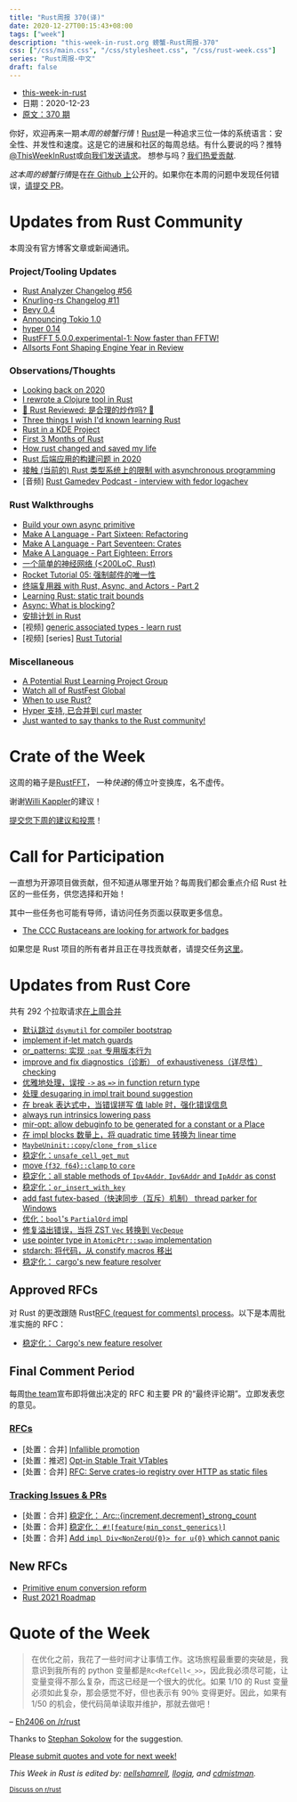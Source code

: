 ```yaml
---
title: "Rust周报 370(译)"
date: 2020-12-27T00:15:43+08:00
tags: ["week"]
description: "this-week-in-rust.org 螃蟹-Rust周报-370"
css: ["/css/main.css", "/css/stylesheet.css", "/css/rust-week.css"]
series: "Rust周报-中文"
draft: false
---
```


- [this-week-in-rust](https://this-week-in-rust.org)
- 日期：2020-12-23
- [原文：370 期](https://this-week-in-rust.org/blog/2020/12/23/this-week-in-rust-370/)

你好，欢迎再来一期*本周的螃蟹行情*！[Rust](http://rust-lang.org)是一种追求三位一体的系统语言：安全性、并发性和速度。这是它的进展和社区的每周总结。有什么要说的吗？推特[@ThisWeekInRust](https://twitter.com/ThisWeekInRust)或[向我们发送请求](https://github.com/cmr/this-week-in-rust)。 想参与吗？[我们热爱贡献](https://github.com/rust-lang/rust/blob/master/CONTRIBUTING.md).

*这本周的螃蟹行情*是在[在 Github 上](https://github.com/cmr/this-week-in-rust)公开的。如果你在本周的问题中发现任何错误，[请提交 PR](https://github.com/cmr/this-week-in-rust/pulls)。

# Updates from Rust Community

本周没有官方博客文章或新闻通讯。

### Project/Tooling Updates

- [Rust Analyzer Changelog #56](https://rust-analyzer.github.io/thisweek/2020/12/21/changelog-56.html)
- [Knurling-rs Changelog #11](https://ferrous-systems.com/blog/knurling-changelog-11/)
- [Bevy 0.4](https://bevyengine.org/news/bevy-0-4/)
- [Announcing Tokio 1.0](https://tokio.rs/blog/2020-12-tokio-1-0)
- [hyper 0.14](https://seanmonstar.com/post/638320652536922112/hyper-v014)
- [RustFFT 5.0.0.experimental-1: Now faster than FFTW!](https://users.rust-lang.org/t/rustfft-5-0-0-experimental-1-now-faster-than-fftw/53049)
- [Allsorts Font Shaping Engine Year in Review](https://yeslogic.com/blog/allsorts-rust-font-shaping-engine-2020-review/)

### Observations/Thoughts

- [Looking back on 2020](http://smallcultfollowing.com/babysteps/blog/2020/12/18/looking-back-on-2020/)
- [I rewrote a Clojure tool in Rust](https://timofreiberg.github.io/clojure-vs-rust/)
- [🦀 Rust Reviewed: 是合理的炒作吗? 🦀](https://dev.to/somedood/rust-reviewed-is-the-hype-justified-1pa1)
- [Three things I wish I'd known learning Rust](https://www.darkcoding.net/software/three-things-i-wish-id-known-learning-rust/)
- [Rust in a KDE Project](https://jbbgameich.github.io/misc/2020/12/21/rust-in-a-kde-project.html)
- [First 3 Months of Rust](https://www.reddit.com/r/rust/comments/khrt69/first_3_months_of_rust/)
- [How rust changed and saved my life](https://www.reddit.com/r/rust/comments/khlln4/how_rust_changed_and_saved_my_life/)
- [Rust 后端应用的构建问题 in 2020](https://blog.0xfa.be/building-a-backend-app-in-rust/)
- [接触 (当前的) Rust 类型系统上的限制 with asynchronous programming](https://gendignoux.com/blog/2020/12/17/rust-async-type-system-limits.html)
- \[音频] [Rust Gamedev Podcast - interview with fedor logachev](https://rustgamedev.com/episodes/interview-with-fedor-logachev)

### Rust Walkthroughs

- [Build your own async primitive](https://tweedegolf.nl/blog/50/build-your-own-async-primitive)
- [Make A Language - Part Sixteen: Refactoring](https://arzg.github.io/lang/16/)
- [Make A Language - Part Seventeen: Crates](https://arzg.github.io/lang/17/)
- [Make A Language - Part Eighteen: Errors](https://arzg.github.io/lang/18/)
- [一个简单的神经网络 (\<200LoC, Rust)](https://explog.in/notes/funnn.html)
- [Rocket Tutorial 05: 强制邮件的唯一性](https://dev.to/davidedelpapa/rocket-tutorial-05-enforcing-uniqueness-of-emails-136j)
- [终端复用器 with Rust, Async, and Actors - Part 2](https://implaustin.hashnode.dev/how-to-write-a-terminal-multiplexer-with-rust-async-and-actors-part-2)
- [Learning Rust: static trait bounds](https://codeandbitters.com/static-trait-bound/)
- [Async: What is blocking?](https://ryhl.io/blog/async-what-is-blocking/)
- [安排计划 in Rust](https://blog.knoldus.com/schedule-the-program-in-rust/)
- \[视频] [generic associated types - learn rust](https://www.youtube.com/watch?v=JwG-Wa7dOBU&feature=youtu.be)
- \[视频] [series] [Rust Tutorial](https://youtube.com/playlist?list=PLLqEtX6ql2EyPAZ1M2_C0GgVd4A-_L4_5)

### Miscellaneous

- [A Potential Rust Learning Project Group](https://internals.rust-lang.org/t/a-potential-rust-learning-project-group/13620)
- [Watch all of RustFest Global](https://blog.rustfest.eu/watch-all-of-rustfest)
- [When to use Rust?](https://www.reddit.com/r/rust/comments/kgw8bz/when_to_use_rust/)
- [Hyper 支持, 已合并到 curl master](https://www.reddit.com/r/rust/comments/kgcye2/hyper_support_is_merged_to_curl_master/)
- [Just wanted to say thanks to the Rust community!](https://www.reddit.com/r/rust/comments/kfiaqn/just_wanted_to_say_thanks_to_the_rust_community/)

# Crate of the Week

这周的箱子是[RustFFT](https://github.com/ejmahler/RustFFT)， 一种*快速*的傅立叶变换库，名不虚传。

谢谢[Willi Kappler](https://users.rust-lang.org/t/crate-of-the-week/2704/863)的建议！

[提交您下周的建议和投票][submit_crate]！

[submit_crate]: https://users.rust-lang.org/t/crate-of-the-week/2704

# Call for Participation

一直想为开源项目做贡献，但不知道从哪里开始？每周我们都会重点介绍 Rust 社区的一些任务，供您选择和开始！

其中一些任务也可能有导师，请访问任务页面以获取更多信息。

- [The CCC Rustaceans are looking for artwork for badges](https://users.rust-lang.org/t/rc3-assembly-ccc-congress/50283/3)

如果您是 Rust 项目的所有者并且正在寻找贡献者，请提交任务[这里][guidelines]。

[guidelines]: https://users.rust-lang.org/t/twir-call-for-participation/4821

# Updates from Rust Core

共有 292 个拉取请求[在上周合并][merged]

[merged]: https://github.com/search?q=is%3Apr+org%3Arust-lang+is%3Amerged+merged%3A2020-12-14..2020-12-21

- [默认跳过 `dsymutil` for compiler bootstrap](https://github.com/rust-lang/rust/pull/80213)
- [implement if-let match guards](https://github.com/rust-lang/rust/pull/79051)
- [or_patterns: 实现 `:pat` 专用版本行为](https://github.com/rust-lang/rust/pull/80100)
- [improve and fix diagnostics（诊断） of exhaustiveness（详尽性） checking](https://github.com/rust-lang/rust/pull/80104)
- [优雅地处理，误按 `->` as `=>` in function return type](https://github.com/rust-lang/rust/pull/77035)
- [处理 desugaring in impl trait bound suggestion](https://github.com/rust-lang/rust/pull/80211)
- [在 break 表达式中，当错误拼写 值 lable 时，强化错误信息](https://github.com/rust-lang/rust/pull/80023)
- [always run intrinsics lowering pass](https://github.com/rust-lang/rust/pull/80040)
- [mir-opt: allow debuginfo to be generated for a constant or a Place](https://github.com/rust-lang/rust/pull/73210)
- [在 impl blocks 数量上，将 quadratic time 转换为 linear time](https://github.com/rust-lang/rust/pull/78317)
- [`MaybeUninit::copy`/`clone_from_slice`](https://github.com/rust-lang/rust/pull/79607)
- [稳定化：`unsafe_cell_get_mut`](https://github.com/rust-lang/rust/pull/79485)
- [move {`f32`, `f64`}`::clamp` to `core`](https://github.com/rust-lang/rust/pull/79473)
- [稳定化：all stable methods of `Ipv4Addr`, `Ipv6Addr` and `IpAddr` as const](https://github.com/rust-lang/rust/pull/79342)
- [稳定化：`or_insert_with_key`](https://github.com/rust-lang/rust/pull/78083)
- [add fast futex-based（快速同步（互斥）机制） thread parker for Windows](https://github.com/rust-lang/rust/pull/77618)
- [优化：`bool`'s `PartialOrd` impl](https://github.com/rust-lang/rust/pull/80035)
- [修复溢出错误，当将 ZST `Vec` 转换到 `VecDeque`](https://github.com/rust-lang/rust/pull/80003)
- [use pointer type in `AtomicPtr::swap` implementation](https://github.com/rust-lang/rust/pull/80236)
- [stdarch: 将代码，从 constify macros 移出](https://github.com/rust-lang/stdarch/pull/973)
- [稳定化： cargo's new feature resolver](https://github.com/rust-lang/rfcs/pull/2957)

## Approved RFCs

对 Rust 的更改跟随 Rust[RFC (request for comments) process](https://github.com/rust-lang/rfcs#rust-rfcs)。以下是本周批准实施的 RFC：

- [稳定化： Cargo's new feature resolver](https://github.com/rust-lang/rfcs/pull/2957)

## Final Comment Period

每周[the team](https://www.rust-lang.org/team.html)宣布即将做出决定的 RFC 和主要 PR 的“最终评论期”。立即发表您的意见。

### [RFCs](https://github.com/rust-lang/rfcs/labels/final-comment-period)

- \[处置：合并] [Infallible promotion](https://github.com/rust-lang/rfcs/pull/3027)
- \[处置：推迟] [Opt-in Stable Trait VTables](https://github.com/rust-lang/rfcs/pull/2955)
- \[处置：合并] [RFC: Serve crates-io registry over HTTP as static files](https://github.com/rust-lang/rfcs/pull/2789)

### [Tracking Issues & PRs](https://github.com/rust-lang/rust/labels/final-comment-period)

- \[处置：合并] [稳定化： Arc::{increment,decrement}\_strong_count](https://github.com/rust-lang/rust/pull/79285)
- \[处置：合并] [稳定化： `#![feature(min_const_generics)]`](https://github.com/rust-lang/rust/pull/79135)
- \[处置：合并] [Add `impl Div<NonZeroU{0}> for u{0}` which cannot panic](https://github.com/rust-lang/rust/pull/79134)

## New RFCs

- [Primitive enum conversion reform](https://github.com/rust-lang/rfcs/pull/3040)
- [Rust 2021 Roadmap](https://github.com/rust-lang/rfcs/pull/3037)

# Quote of the Week

> 在优化之前，我花了一些时间才让事情工作。这场旅程最重要的突破是，我意识到我所有的 python 变量都是`Rc<RefCell<_>>`，因此我必须尽可能，让变量变得不那么复杂，而这已经是一个很大的优化。如果 1/10 的 Rust 变量必须如此复杂，那会感觉不好，但也表示有 90％ 变得更好。因此，如果有 1/50 的机会，使代码简单读取并维护，那就去做吧！

– [Eh2406 on /r/rust](https://www.reddit.com/r/rust/comments/kdayix/i_need_some_advice_about_heap_usage_with_rust/gfvtcwx)

Thanks to [Stephan Sokolow](https://users.rust-lang.org/t/twir-quote-of-the-week/328/977) for the suggestion.

[Please submit quotes and vote for next week!](https://users.rust-lang.org/t/twir-quote-of-the-week/328)

_This Week in Rust is edited by: [nellshamrell](https://github.com/nellshamrell), [llogiq](https://github.com/llogiq), and [cdmistman](https://github.com/cdmistman)._

<small>[Discuss on r/rust](https://www.reddit.com/r/rust/comments/kj9mcb/this_week_in_rust_370/)</small>
